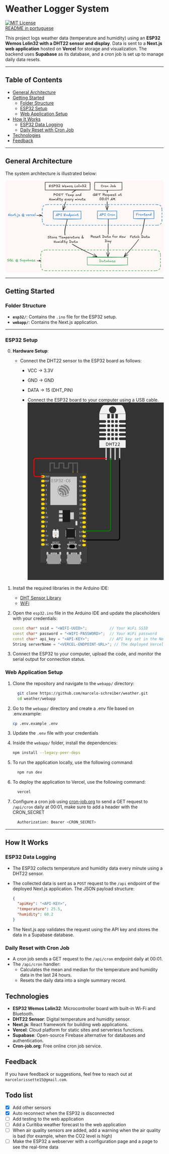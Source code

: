 # Weather Logger System

[![MIT License](https://img.shields.io/github/license/marcelo-schreiber/weather?style=social&logo=github)](https://github.com/marcelo-schreiber/weather/blob/master/LICENSE)  
[README in portuguese](https://github.com/marcelo-schreiber/weather/blob/master/README.pt.md)  

This project logs weather data (temperature and humidity) using an **ESP32 Wemos Lolin32 with a DHT22 sensor and display**. Data is sent to a **Next.js web application** hosted on **Vercel** for storage and visualization. The backend uses **Supabase** as its database, and a cron job is set up to manage daily data resets.

---

## Table of Contents

- [General Architecture](#general-architecture)
- [Getting Started](#getting-started)
  - [Folder Structure](#folder-structure)
  - [ESP32 Setup](#esp32-setup)
  - [Web Application Setup](#web-application-setup)
- [How It Works](#how-it-works)
  - [ESP32 Data Logging](#esp32-data-logging)
  - [Daily Reset with Cron Job](#daily-reset-with-cron-job)
- [Technologies](#technologies)
- [Feedback](#feedback)

---

## General Architecture

The system architecture is illustrated below:

![System Architecture](docs/diagram(1).png)

---

## Getting Started

### Folder Structure

- **`esp32/`**: Contains the `.ino` file for the ESP32 setup.
- **`webapp/`**: Contains the Next.js application.

---

### ESP32 Setup

0. **Hardware Setup**:
   - Connect the DHT22 sensor to the ESP32 board as follows:
     - VCC -> 3.3V
     - GND -> GND
     - DATA -> 15 (DHT_PIN)
  
     - Connect the ESP32 board to your computer using a USB cable.
    [![ESP32 DHT22 Wiring](docs/circuit.png)](docs/circuit.png)

1. Install the required libraries in the Arduino IDE:
   - [DHT Sensor Library](https://github.com/adafruit/DHT-sensor-library)
   - [WiFi](https://www.arduino.cc/en/Reference/WiFi)

2. Open the `esp32.ino` file in the Arduino IDE and update the placeholders with your credentials:

   ```cpp
   const char* ssid = "<WIFI-UUID>";          // Your WiFi SSID
   const char* password = "<WIFI-PASSWORD>";  // Your WiFi password
   const char* api_key = "<API-KEY>";         // API key set in the Next.js app
   String serverName = "<VERCEL-ENDPOINT-URL>"; // The deployed Vercel API URL
   ```

3. Connect the ESP32 to your computer, upload the code, and monitor the serial output for connection status.

### Web Application Setup

1. Clone the repository and navigate to the `webapp/` directory:

    ```bash
      git clone https://github.com/marcelo-schreiber/weather.git
      cd weather/webapp
    ```

2. Go to the `webapp/` directory and create a .env file based on .env.example:

    ```bash
    cp .env.example .env
    ```

3. Update the `.env` file with your credentials

4. Inside the `webapp/` folder, install the dependencies:

      ```bash
      npm install --legacy-peer-deps
      ```

5. To run the application locally, use the following command:

    ```bash
      npm run dev
    ```

6. To deploy the application to Vercel, use the following command:

    ```bash
      vercel
    ```

7. Configure a cron job using [cron-job.org](https://cron-job.org/en/) to send a GET request to `/api/cron` daily at 00:01, make sure to add a header with the CRON_SECRET

    ```bash
      Authorization: Bearer <CRON_SECRET>
    ```

---

## How It Works

### ESP32 Data Logging

- The ESP32 collects temperature and humidity data every minute using a DHT22 sensor.
- The collected data is sent as a `POST` request to the `/api` endpoint of the deployed Next.js application. The JSON payload structure:

   ```json
   {
     "apiKey": "<API-KEY>",
     "temperature": 25.5,
     "humidity": 60.2
   }
   ```

- The Next.js app validates the request using the API key and stores the data in a Supabase database.

### Daily Reset with Cron Job

- A cron job sends a GET request to the `/api/cron` endpoint daily at 00:01.
- The `/api/cron` handler:
  - Calculates the mean and median for the temperature and humidity data in the last 24 hours.
  - Resets the daily data into a single summary record.

## Technologies

- **ESP32 Wemos Lolin32**: Microcontroller board with built-in Wi-Fi and Bluetooth.
- **DHT22 Sensor**: Digital temperature and humidity sensor.
- **Next.js**: React framework for building web applications.
- **Vercel**: Cloud platform for static sites and serverless functions.
- **Supabase**: Open-source Firebase alternative for databases and authentication.
- **Cron-job.org**: Free online cron job service.

## Feedback

If you have feedback or suggestions, feel free to reach out at `marcelorissette15@gmail.com`.

## Todo list

- [x] Add other sensors
- [x] Auto reconnect when the ESP32 is disconnected
- [ ] Add testing to the web application
- [ ] Add a Curitiba weather forecast to the web application
- [ ] When air quality sensors are added, add a warning when the air quality is bad (for example, when the CO2 level is high)
- [ ] Make the ESP32 a webserver with a configuration page and a page to see the real-time data